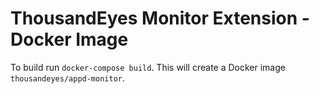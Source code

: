 # ThousandEyes Monitor Extension - Docker Image

To build run `docker-compose build`. This will create a Docker image `thousandeyes/appd-monitor`.
